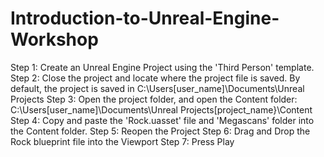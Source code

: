 # Introduction-to-Unreal-Engine-Workshop



Step 1: Create an Unreal Engine Project using the 'Third Person' template.
Step 2: Close the project and locate where the project file is saved. By default, the project is saved in C:\Users\[user_name]\Documents\Unreal Projects
Step 3: Open the project folder, and open the Content folder: C:\Users\[user_name]\Documents\Unreal Projects\[project_name}\Content
Step 4: Copy and paste the 'Rock.uasset' file and 'Megascans' folder into the Content folder.
Step 5: Reopen the Project
Step 6: Drag and Drop the Rock blueprint file into the Viewport
Step 7: Press Play
